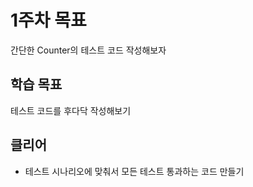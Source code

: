 # 1주차 목표

간단한 Counter의 테스트 코드 작성해보자

## 학습 목표

테스트 코드를 후다닥 작성해보기

## 클리어

- 테스트 시나리오에 맞춰서 모든 테스트 통과하는 코드 만들기
